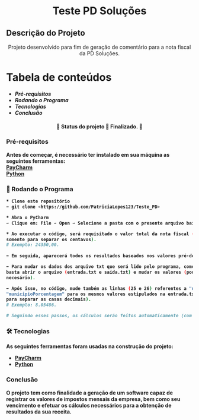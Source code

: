 <h1 align="center">Teste PD Soluções</h1>

## Descrição do Projeto
<p align="center">Projeto desenvolvido para fim de geração de comentário para a nota fiscal da PD Soluções.</p>


Tabela de conteúdos
=================
<!--ts-->
  * <i><b>Pré-requisitos<b></i><br>
  * <i><b>Rodando o Programa<b></i><br>
  * <i><b>Tecnologias<b></i><br>
  * <i><b>Conclusão<b></i><br>
<!--te-->

	
<h4 align="center"> 
	🚧  Status do projeto 🚀 Finalizado.  🚧
</h4>


### Pré-requisitos

Antes de começar, é necessário ter instalado em sua máquina as seguintes ferramentas: <br>
[PayCharm](https://www.jetbrains.com/pycharm/)<br>
[Python](https://www.python.org/downloads/) <br>


### 🎲 Rodando o Programa 

```bash
* Clone este repositório
➡ git clone <https://github.com/PatriciaLopes123/Teste_PD>

* Abra o PyCharm 
➡ Clique em: File ➡ Open ➡ Selecione a pasta com o presente arquivo baixado (Teste_PD)

* Ao executar o código, será requisitado o valor total da nota fiscal (coloque números inteiros, vírgula
somente para separar os centavos).
# Exemplo: 24350,00.
	
➡ Em seguida, aparecerá todos os resultados baseados nos valores pré-determinados no código e na entrada.txt.

➡ Para mudar os dados dos arquivo txt que será lido pelo programa, como por exemplo, as porcentagens e vencimento,
basta abrir o arquivo (entrada.txt e saida.txt) e mudar os valores (pode-se colocar vírgulas e demais símbolos, se
necesário).

➡ Após isso, no código, mude também as linhas (25 e 26) referentes a "uniaoPorcentagem" e 
"municipioPorcentagem" para os mesmos valores estipulados na entrada.txt (porém, use apenas "ponto" 
para separar as casas decimais).
# Exemplo: 8.05486.

# Seguindo esses passos, os cálculos serão feitos automaticamente (com base nos nas fórmulas definidas) 
```

### 🛠 Tecnologias

As seguintes ferramentas foram usadas na construção do projeto:

- [PayCharm](https://www.jetbrains.com/pycharm/)
- [Python](https://www.python.org/downloads/)
	
	
### Conclusão

O projeto tem como finalidade a geração de um software capaz de registrar os valores de impostos mensais da empresa,
bem como seu vencimento e efetuar os cálculos necessários para a obtenção de resultados da sua receita.
